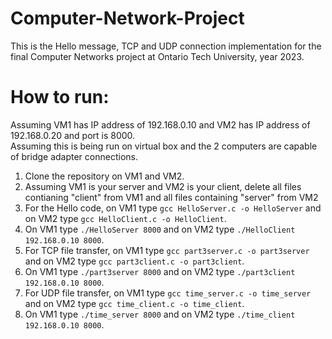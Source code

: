 # Computer-Network-Project
This is the Hello message, TCP and UDP connection implementation for the final Computer Networks project at Ontario Tech University, year 2023.  
# How to run:  
Assuming VM1 has IP address of 192.168.0.10 and VM2 has IP address of 192.168.0.20 and port is 8000.  
Assuming this is being run on virtual box and the 2 computers are capable of bridge adapter connections. 
1. Clone the repository on VM1 and VM2.  
2. Assuming VM1 is your server and VM2 is your client, delete all files contianing "client" from VM1 and all files containing "server" from VM2  
3. For the Hello code, on VM1 type ```gcc HelloServer.c -o HelloServer``` and on VM2 type ```gcc HelloClient.c -o HelloClient```.  
4. On VM1 type ```./HelloServer 8000``` and on VM2 type ```./HelloClient 192.168.0.10 8000```.  
5. For TCP file transfer, on VM1 type ```gcc part3server.c -o part3server``` and on VM2 type ```gcc part3client.c -o part3client```.  
6. On VM1 type ```./part3server 8000``` and on VM2 type ```./part3client 192.168.0.10 8000```.  
7. For UDP file transfer, on VM1 type ```gcc time_server.c -o time_server``` and on VM2 type ```gcc time_client.c -o time_client```.  
8. On VM1 type ```./time_server 8000``` and on VM2 type ```./time_client 192.168.0.10 8000```.  
